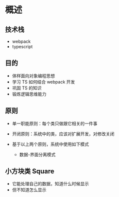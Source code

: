 # 概述

## 技术栈

+ webpack
+ typescript

## 目的

+ 体样面向对象编程思想
+ 学习 TS 如何结合 webpack 开发
+ 巩固 TS 的知识
+ 锻炼逻辑思维能力

## 原则

+ 单一职能原则：每个类只做跟它相关的一件事
+ 开闭原则：系统中的类，应该对扩展开发，对修改关闭

+ 基于以上两个原则，系统中使用如下模式

  + 数据-界面分离模式


## 小方块类 Square

+ 它能处理自己的数据，知道什么时候显示
+ 但不知道怎么显示


